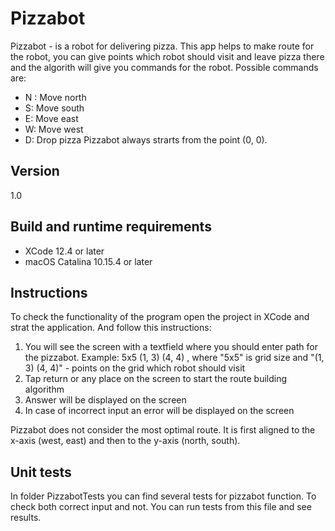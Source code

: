 # Pizzabot

Pizzabot - is a robot for delivering pizza. This app helps to make route for the robot, you can give points which robot should visit and leave pizza there and the algorith will give you commands for the robot. 
Possible commands are:
- N : Move north 
- S: Move south
- E: Move east 
- W: Move west 
- D: Drop pizza
Pizzabot always strarts from the point (0, 0).

## Version 

1.0

## Build and runtime requirements

- XCode 12.4 or later 
- macOS Catalina 10.15.4  or later

## Instructions
To check the functionality of the program open the project in XCode and strat the application. And follow this instructions: 
1. You will see the screen with a textfield where you should enter path for the pizzabot. 
    Example: 5x5 (1, 3) (4, 4) , where "5x5" is grid size and "(1, 3) (4, 4)" - points on the grid which robot should visit
2. Tap return or any place on the screen to start the route building algorithm
3. Answer will be displayed on the screen
4. In case of incorrect input an error will be displayed on the screen

Pizzabot does not consider the most optimal route. It is first aligned to the x-axis (west, east) and then to the y-axis (north, south).

## Unit tests
In folder PizzabotTests you can find several tests for pizzabot function. To check both correct input  and not. You can run tests from this file and see results.
